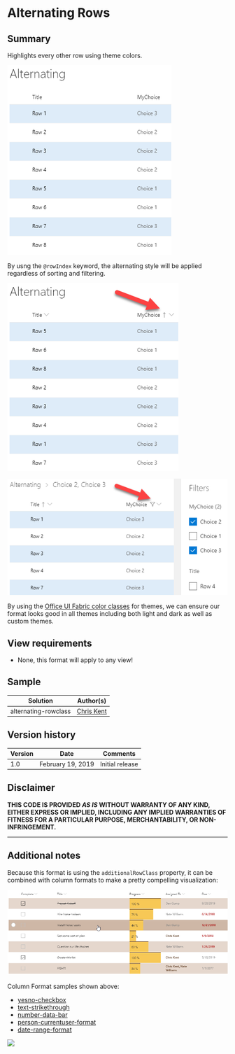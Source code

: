 # Alternating Rows

## Summary
Highlights every other row using theme colors.

![Alternating Rows](./screenshot.png)

By usng the `@rowIndex` keyword, the alternating style will be applied regardless of sorting and filtering.

![Alternating Rows with sorting](./screenshotSorted.png)

![Alternating Rows with filtering](./screenshotFiltered.png)

By using the [Office UI Fabric color classes](https://developer.microsoft.com/fabric#/styles/colors) for themes, we can ensure our format looks good in all themes including both light and dark as well as custom themes.

## View requirements
- None, this format will apply to any view!

## Sample

Solution|Author(s)
--------|---------
alternating-rowclass | [Chris Kent](https://twitter.com/thechriskent)

## Version history

Version|Date|Comments
-------|----|--------
1.0|February 19, 2019|Initial release

## Disclaimer
**THIS CODE IS PROVIDED *AS IS* WITHOUT WARRANTY OF ANY KIND, EITHER EXPRESS OR IMPLIED, INCLUDING ANY IMPLIED WARRANTIES OF FITNESS FOR A PARTICULAR PURPOSE, MERCHANTABILITY, OR NON-INFRINGEMENT.**

---

## Additional notes

Because this format is using the `additionalRowClass` property, it can be combined with column formats to make a pretty compelling visualization:

![Combined with Column Formatting](./screenshotCombined.png)

Column Format samples shown above:
- [yesno-checkbox](../../column-samples/yesno-checkbox)
- [text-strikethrough](../../column-samples/text-strikethrough)
- [number-data-bar](../../column-samples/number-data-bar)
- [person-currentuser-format](../../column-samples/person-currentuser-format)
- [date-range-format](../../column-samples/date-range-format)

<img src="https://telemetry.sharepointpnp.com/sp-dev-list-formatting/view-samples/alternating-rowclass" />